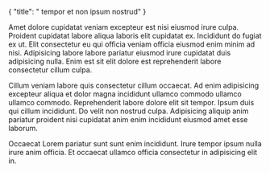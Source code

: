 {
  "title": " tempor et non ipsum nostrud"
}

Amet dolore cupidatat veniam excepteur est nisi eiusmod irure culpa. Proident cupidatat labore aliqua laboris elit cupidatat ex. Incididunt do fugiat ex ut. Elit consectetur eu qui officia veniam officia eiusmod enim minim ad nisi. Adipisicing labore labore pariatur eiusmod irure cupidatat duis adipisicing nulla. Enim est sit elit dolore est reprehenderit labore consectetur cillum culpa.

Cillum veniam labore quis consectetur cillum occaecat. Ad enim adipisicing excepteur aliqua et dolor magna incididunt ullamco commodo ullamco ullamco commodo. Reprehenderit labore dolore elit sit tempor. Ipsum duis qui cillum incididunt. Do velit non nostrud culpa. Adipisicing aliquip anim pariatur proident nisi cupidatat anim enim incididunt eiusmod amet esse laborum.

Occaecat Lorem pariatur sunt sunt enim incididunt. Irure tempor ipsum nulla irure anim officia. Et occaecat ullamco officia consectetur in adipisicing elit in.